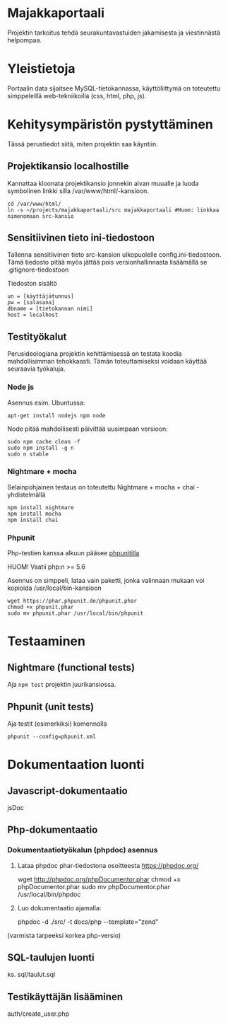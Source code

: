 # Majakkaportaali

Projektin tarkoitus tehdä seurakuntavastuiden jakamisesta ja viestinnästä helpompaa. 

# Yleistietoja

Portaalin data sijaitsee MySQL-tietokannassa, käyttöliittymä on toteutettu
simppeleillä web-tekniikoilla (css, html, php, js).

# Kehitysympäristön pystyttäminen

Tässä perustiedot siitä, miten projektin saa käyntiin.

## Projektikansio localhostille

Kannattaa kloonata projektikansio jonnekin aivan muualle ja luoda symbolinen linkki
silla /var/www/html/-kansioon.

    cd /var/www/html/
    ln -s ~/projects/majakkaportaali/src majakkaportaali #Huom: linkkaa nimenomaan src-kansio

## Sensitiivinen tieto ini-tiedostoon

Tallenna sensitiivinen tieto src-kansion ulkopuolelle config.ini-tiedostoon. Tämä
tiedosto pitää myös jättää pois versionhallinnasta lisäämällä se .gitignore-tiedostoon

Tiedoston sisältö

    un = [käyttäjätunnus]
    pw = [salasana]
    dbname = [tietokannan nimi]
    host = localhost


##  Testityökalut

Perusideologiana projektin kehittämisessä on testata koodia mahdollisimman tehokkaasti.
Tämän toteuttamiseksi voidaan käyttää seuraavia työkaluja.

### Node js

Asennus esim. Ubuntussa:

    apt-get install nodejs npm node

Node pitää mahdollisesti päivittää uusimpaan versioon:

    sudo npm cache clean -f
    sudo npm install -g n
    sudo n stable

### Nightmare + mocha

Selainpohjainen testaus on toteutettu Nightmare + mocha + chai -yhdistelmällä

    npm install nightmare
    npm install mocha
    npm install chai


### Phpunit 

Php-testien kanssa alkuun pääsee [phpunitilla](https://phpunit.de/getting-started.html)

HUOM!  Vaatii php:n >= 5.6

Asennus on simppeli, lataa vain paketti, jonka valinnaan mukaan voi kopioida /usr/local/bin-kansioon

    wget https://phar.phpunit.de/phpunit.phar 
    chmod +x phpunit.phar
    sudo mv phpunit.phar /usr/local/bin/phpunit

# Testaaminen

## Nightmare (functional tests)

Aja `npm test` projektin juurikansiossa.


## Phpunit (unit tests)

Aja testit (esimerkiksi) komennolla

    phpunit --config=phpunit.xml

# Dokumentaation luonti

## Javascript-dokumentaatio 

jsDoc

## Php-dokumentaatio

### Dokumentaatiotyökalun (phpdoc) asennus

1. Lataa phpdoc phar-tiedostona osoitteesta https://phpdoc.org/

    wget http://phpdoc.org/phpDocumentor.phar
    chmod +x phpDocumentor.phar
    sudo mv phpDocumentor.phar /usr/local/bin/phpdoc

2. Luo dokumentaatio ajamalla:

    phpdoc -d ./src/ -t docs/php --template="zend"

(varmista tarpeeksi korkea php-versio)

## SQL-taulujen luonti

ks. sql/taulut.sql

## Testikäyttäjän lisääminen

auth/create_user.php

